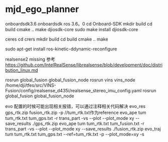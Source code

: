 # mjd_ego_planner


onboardsdk3.6
onboardsdk ros 3.6。0
cd Onboard-SDK 
mkdir build
cd build
cmake ..
make djiosdk-core
sudo make install djiosdk-core


ceres 
cd crers
    mkdir build
    cd build
    cmake ..
    make 


sudo apt-get install ros-kinetic-ddynamic-reconfigure


realsense2 missing
参考
https://github.com/IntelRealSense/librealsense/blob/development/doc/distribution_linux.md


rosrun global_fusion global_fusion_node 
rosrun vins vins_node /home/dji/tfes/src/VINS-Fusion/config/realsense_d435i/realsense_stereo_imu_config.yaml
rosrun global_fusion global_fusion_node 


evo 
配置的时候可能出现相关报错，可以通过注释相关代码解决
evo_res gps_rtk.zip fusion_rtk.zip  -p
//tum_rtk.txt作为reference
evo_ape tum tum_rtk.txt  tum_gps.txt   -r trans_part -vs --plot --plot_mode xy --save_results ./gps_rtk.zip
evo_ape tum tum_rtk.txt  tum_fusion.txt   -r trans_part -vs --plot --plot_mode xy --save_results ./fusion_rtk.zip
evo_traj tum tum_rtk.txt tum_gps.txt --ref=tum_rtk.txt -p --plot_mode=xy -s



